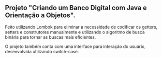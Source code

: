 ## Projeto "Criando um Banco Digital com Java e Orientação a Objetos".
Feito utilizando Lombok para eliminar a necessidade de codificar os getters, setters e construtores manualmente e utilizando o
algoritmo de busca binária para tornar as buscas mais eficientes.

O projeto também conta com uma interface para interação do usuário, desenvolvida utilizando switch-case.